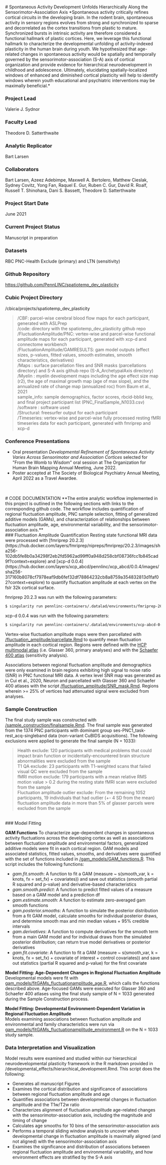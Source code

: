 <br>
<br>
# Spontaneous Activity Development Unfolds Hierarchically Along the Sensorimotor-Association Axis 
*Spontaneous activity critically refines cortical circuits in the developing brain. In the rodent brain, spontaneous activity in sensory regions evolves from strong and synchronized to sparse and decorrelated as the cortex transitions from plastic to mature. Synchronized bursts in intrinsic activity are therefore considered a functional hallmark of plastic cortices. Here, we leverage this functional hallmark to characterize the developmental unfolding of activity-indexed plasticity in the human brain during youth. We hypothesized that age-related changes in spontaneous activity would be spatially and temporally governed by the sensorimotor-association (S-A) axis of cortical organization and provide evidence for hierarchical neurodevelopment in childhood and adolescence. Ultimately, elucidating spatially-localized windows of enhanced and diminished cortical plasticity will help to identify windows wherein youth educational and psychiatric interventions may be maximally beneficial.* 

### Project Lead
Valerie J. Sydnor

### Faculty Lead
Theodore D. Satterthwaite

### Analytic Replicator
Bart Larsen

### Collaborators 
Bart Larsen, Azeez Adebimpe, Maxwell A. Bertolero, Matthew Cieslak, Sydney Covitz, Yong Fan, Raquel E. Gur, Ruben C. Gur, David R. Roalf, Russell T. Shinohara, Dani S. Bassett, Theodore D. Satterthwaite

### Project Start Date
June 2021

### Current Project Status
Manuscript in preparation

### Datasets
RBC PNC-Health Exclude (primary) and LTN (sensitivity)

### Github Repository
<https://github.com/PennLINC/spatiotemp_dev_plasticity>

### Cubic Project Directory
/cbica/projects/spatiotemp_dev_plasticity

> /CBF: parcel-wise cerebral blood flow maps for each participant, generated with ASLPrep  
> /code: directory with the spatiotemp_dev_plasticity github repo  
> /FluctuationAmplitude/PNC: vertex-wise and parcel-wise functional amplitude maps for each participant, generated with xcp-d and connectome workbench  
> /FluctuationAmplitude/GAMRESULTS: gam model outputs (effect sizes, p-values, fitted values, smooth estimates, smooth characteristics, derivatives)  
> /Maps : surface parcellation files and SNR masks (parcellations directory) and S-A axis github repo (S-A_ArchetypalAxis directory)
> /Myelin : myelin development maps including the age effect size map (r2), the age of maximal growth map (age of max slope), and the annualized rate of change map (annualized roc) from Baum et al., 2021  
> sample_info: sample demographics, factor scores, rbcid-bblid key, and final project participant list (PNC_FinalSample_N1033.csv)
> /software : software used  
> /Structural: freesurfer output for each participant  
> /Timeseries: vertex-wise and parcel-wise fully processed resting fMRI timeseries data for each participant, generated with fmriprep and xcp-d  

### Conference Presentations
- Oral presentation *Developmental Refinement of Spontaneous Activity Varies Across Sensorimotor and Association Cortices* selected for "From the Womb to Wisdom" oral session at The Organization for Human Brain Mapping Annual Meeting, June 2022. 
- Poster accepted at The Society of Biological Psychiatry Annual Meeting, April 2022 as a Travel Awardee.


<br>
<br>
# CODE DOCUMENTATION
**The entire analytic workflow implemented in this project is outlined in the following sections with links to the corresponding github code. The workflow includes quantification of regional fluctuation amplitude, PNC sample selection, fitting of generalized additive models (GAMs), and characterization of relationships between fluctuation amplitude, age, environmental variability, and the sensorimotor-association axis.**
<br>
### Fluctuation Amplitude Quantification
Resting state functional MRI data were processed with [fmriprep 20.2.3](https://hub.docker.com/layers/fmriprep/nipreps/fmriprep/20.2.3/images/sha256-102db5fe8b0a34298f2eb2fd5962ad99ff0a948d258cbf08736fcc1b845cad9f?context=explore) and [xcp-d 0.0.4](https://hub.docker.com/layers/xcp_abcd/pennlinc/xcp_abcd/0.0.4/images/sha256-317160b8078cf7978eaf9db6fef32df78864232cb8a8759a354832813d1faf02?context=explore) to quantify fluctuation amplitude at each vertex on the fslr 32k cortical surface. 

fmriprep 20.2.3 was run with the following parameters:

```bash
$ singularity run pennlinc-containers/.datalad/environments/fmriprep-20-2-3/image inputs/data prep participant --output-spaces MNI152NLin6Asym:res-2 --participant-label "$subid" --force-bbr --cifti-output 91k -v -v
```

xcp-d  0.0.4 was run with the following parameters: 

```bash
$ singularity run pennlinc-containers/.datalad/environments/xcp-abcd-0-0-4/image inputs/data/fmriprep xcp participant --despike --lower-bpf 0.01 --upper-bpf 0.08 --participant_label $subid -p 36P -f 10 –cifti
```

Vertex-wise fluctuation amplitude maps were then parcellated with [/fluctuation_amplitude/parcellate.Rmd](https://github.com/PennLINC/spatiotemp_dev_plasticity/blob/main/fluctuation_amplitude/parcellate.Rmd) to quantify mean fluctuation amplitude in each cortical region. Regions were defined with the [HCP multimodal atlas](https://github.com/PennLINC/xcp_d/blob/main/xcp_d/data/ciftiatlas/glasser_space-fsLR_den-32k_desc-atlas.dlabel.nii) (i.e. Glasser 360, primary analyses) and with the [Schaefer 400 atlas](https://github.com/PennLINC/xcp_d/blob/main/xcp_d/data/ciftiatlas/Schaefer2018_400Parcels_17Networks_order.dlabel.nii) (sensitivity analysis). 

Associations between regional fluctuation amplitude and demographics were only examined in brain regions exhibiting high signal to noise ratio (SNR) in PNC functional MRI data. A vertex level SNR map was generated as in Cui et al., 2020, Neuron and parcellated with Glasser 360 and Schaefer 400 atlases with the script [/fluctuation_amplitude/SNR_mask.Rmd](https://github.com/PennLINC/spatiotemp_dev_plasticity/blob/main/fluctuation_amplitude/SNR_mask.R). Regions wherein >= 25% of vertices had attenuated signal were excluded from analyses.


### Sample Construction
The final study sample was constructed with [/sample_construction/finalsample.Rmd](https://github.com/PennLINC/spatiotemp_dev_plasticity/blob/main/sample_construction/finalsample.Rmd). The final sample was generated from the 1374 PNC participants with dominant group ses-PNC1_task-rest_acq-singleband data (non-variant CuBIDS acquisitions). The following exclusions were applied to generate the final sample (N = 1033):

> Health exclude: 120 participants with medical problems that could impact brain function or incidentally-encountered brain structure abnormalities were excluded from the sample  
> T1 QA exclude: 23 participants with T1-weighted scans that failed visual QC were excluded from the sample  
> fMRI motion exclude: 179 participants with a mean relative RMS motion value > 0.2 during the resting state fMRI scan were excluded from the sample  
> Fluctuation amplitude outlier exclude: From the remaining 1052 participants, 19 individuals that had outlier (+- 4 SD from the mean) fluctuation amplitude data in more than 5% of glasser parcels were excluded from the sample  
<br>
### Model Fitting 

**GAM Functions**
To characterize age-dependent changes in spontaneous activity fluctuations across the developing cortex as well as associations between fluctuation amplitude and environmental factors, generalized additive models were fit in each cortical region. GAM models and associated statistics, fitted values, smooths, and derivatives were quantified with the set of functions included in [/gam_models/GAM_functions.R](https://github.com/PennLINC/spatiotemp_dev_plasticity/blob/main/gam_models/GAM_functions.R). This script includes the following functions:
-	*gam.fit.smooth*: A function to fit a GAM (measure ~ s(smooth_var, k = knots, fx = set_fx) + covariates)) and save out statistics (smooth partial R squared and p-value) and derivative-based characteristics
-	*gam.smooth.predict*: A function to predict fitted values of a measure based on a GAM model and a prediction df
-	*gam.estimate.smooth*: A function to estimate zero-averaged gam smooth functions
-	*gam.posterior.smooths*: A function to simulate the posterior distribution from a fit GAM model, calculate smooths for individual posterior draws, and determine smooth max and min median values + 95% credible intervals
-	*gam.derivatives*: A function to compute derivatives for the smooth term from a main GAM model and for individual draws from the simulated posterior distribution; can return true model derivatives or posterior derivatives
-	*gam.fit.covariate*: A function to fit a GAM (measure ~ s(smooth_var, k = knots, fx = set_fx) + covariate of interest + control covariates)) and save out statistics (partial R squared and p-value) for the first covariate

**Model Fitting: Age-Dependent Changes in Regional Fluctuation Amplitude**  
Developmental models were fit with [gam_models/fitGAMs_fluctuationamplitude_age.R](https://github.com/PennLINC/spatiotemp_dev_plasticity/blob/main/gam_models/fitGAMs_fluctuationamplitude_age.R), which calls the functions described above. Age-focused GAMs were executed for Glasser 360 and Schaefer 400 atlases using the final study sample of N = 1033 generated during the Sample Construction process.  

**Model Fitting: Developmental Environment-Dependent Variation in Regional Fluctuation Amplitude**  
Models examining associations between fluctuation amplitude and environmental and family characteristics were run via [gam_models/fitGAMs_fluctuationamplitude_environment.R](https://github.com/PennLINC/spatiotemp_dev_plasticity/blob/main/gam_models/fitGAMs_fluctuationamplitude_environment.R) on the N = 1033 study sample. 


### Data Interpretation and Visualization 

Model results were examined and studied within our hierarchical neurodevelopmental plasticity framework in the R markdown provided in /developmental_effects/hierarchical_development.Rmd. This script does the following:

- Generates all manuscript Figures
- Examines the cortical distribution and significance of associations between regional fluctuation amplitude and age
- Quantifies associations between developmental changes in fluctuation amplitude and the T1w/T2w ratio
- Characterizes alignment of fluctuation amplitude age-related changes with the sensorimotor-association axis, including the magnitude and timing of change
- Calculates age smooths for 10 bins of the sensorimotor-association axis
- Performs a temporal sliding window analysis to uncover when developmental change in fluctuation amplitude is maximally aligned (and not aligned) with the sensorimotor-association axis
- Examines the significance and distribution of associations between regional fluctuation amplitude and environmental variability, and how environment effects are stratified by the S-A axis
